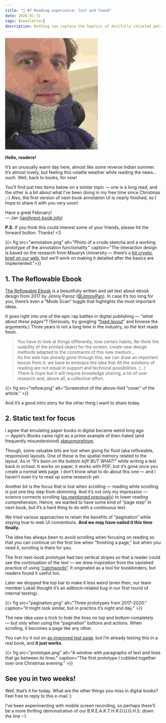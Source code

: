 ```yaml
---
title: "💌 #7 Reading experience: lost and found"
date: 2020-01-31
tags: [newsletter]
description: Nothing can replace the haptics of dutifully chiseled petroglyphs.
---
```


<img src="me.jpg" class="me">

**Hello, readers!**

It‘s an unusually warm day here, almost like some reverse Indian summer. It’s almost lovely, but feeling this volatile weather while reading the news… ouch. Well, back to books, for now!

You’ll find just two items below on a similar topic — one is a long read, and the other is a bit about what I‘ve been doing in my free time since Christmas ;-) Also, the first version of next-book annotation UI is nearly finished, so I hope to share it with you very soon!

Have a great February!  
— Jan ([jan@next-book.info](mailto:jan@next-book.info))

**P.S.** If you think this could interest some of your friends, please hit the forward button. Thanks! <3

{{< fig
  src="annotation.png"
  alt="Photo of a crude sketcha and a working prototype of the annotation functionality."
  caption="The interaction design is based on the research from Masaryk University — there’s a [bit cryptic brief on our web](/articles/annotation/), but we’ll work on making it detailed after the basics are implemented.">}}

## 1\. The Reflowable Ebook

[The Reflowable Ebook](https://dauwhe.github.io/reflow/) is a beautifully written and set text about ebook design from 2017 by Jiminy Panoz ([@JiminyPan](https://twitter.com/JiminyPan)). In case it’s too long for you, there’s even a “Mode Scan” toggle that highlights the most important ideas.

It goes right into one of the epic rap battles in digital publishing — *“what about these pages”*? (Seriously, try googling “[fixed layout](https://duckduckgo.com/?q=fixed+layout)” and browse the arguments.) Three years is not a long time in the industry, so the text reads fresh.

> You have to look at things differently, lose certain habits, Re-think the usability of the printed object for the screen, create new design methods adapted to the constraints of this new medium…  
> As the web has already gone through this, we can draw an important lesson from it: we have to embrace the idea that All the solutions of reading are not equal in support and technical possibilities. (…)  
> There is hope but it will require knowledge sharing, a lot of user research and, above all, a collective effort.

{{< fig
  src="reflow.png"
  alt="Screenshot of the above-fold “cover” of the article." >}}

And it’s a good intro story for the other thing I want to share today.

## 2\. Static text for focus

I agree that emulating paper books in digital became weird long ago — Apple’s iBooks came right as a prime example of then-hated (and frequently misunderstood) [skeuomorphism](https://en.wikipedia.org/wiki/Skeuomorph).

Though, some valuable bits are lost when going for fluid (aka reflowable, responsive) layouts. One of these is the spatial memory related to the layout. As in _“It’s been on the bottom left! BUT WHAT!”_ while writing a test back in school. It works on paper, it works with PDF, but it’s gone once you create a normal web page. I don’t know what to do about this one — and I haven’t even try to read up some research yet.

Another bit is the focus that is lost when scrolling — reading while scrolling is just one tiny step from skimming. And it’s not only my impression — science connects scrolling ([as mentioned previously](https://www.scientificamerican.com/article/reading-paper-screens/)) to lower reading comprehension. Hence, we wanted to have some kind of “page step” in next-book, but it’s a hard thing to do with a continuous text.

We tried various approaches to retain the benefits of “pagination” while staying true to web UI conventions. **And we may have nailed it this time finally.**

The idea has always been to avoid scrolling when focusing on reading so that you can continue on the first line when “finishing a page,” but when you need it, scrolling is there for you.

The first next-book prototype had two vertical stripes so that a reader could see the continuation of the text — we drew inspiration from the vanished practice of using [“catchwords“](https://en.wikipedia.org/wiki/Catchword). It originated as a tool for bookbinders, but readers found it useful too.

Later we dropped the top bar to make it less weird (even then, our team member Lukáš thought it’s an adblock-related bug in our first round of internal testing).

{{< fig
  src="pagination.png"
  alt="Three prototypes from 2017–2020."
  caption="It might look similar, but in practice it’s night and day." >}}

The new idea uses a trick to hide the lines on top and bottom completely — but only when using the “pagination” buttons and actions. When scrolling, it becomes a page like any other.

You can try it out on [an improved test page](https://tmp.jan-martinek.com/test3.html), but I’m already testing this in a real book, and **it just works**.

{{< fig
  src="prototype.png"
  alt="A window with paragraphs of text and lines that go between its lines."
  caption="The first prototype I cobbled together over one Christmas evening." >}}

## See you in two weeks!

Well, that’s it for today. What are the other things you miss in digital books? Feel free to reply to this e-mail :)

I’ve been experimenting with mobile screen recording, so perhaps there’ll be a more thrilling demonstration of our B.R.E.A.K.T.H.R.O.U.G.H.S. down the line :-)
